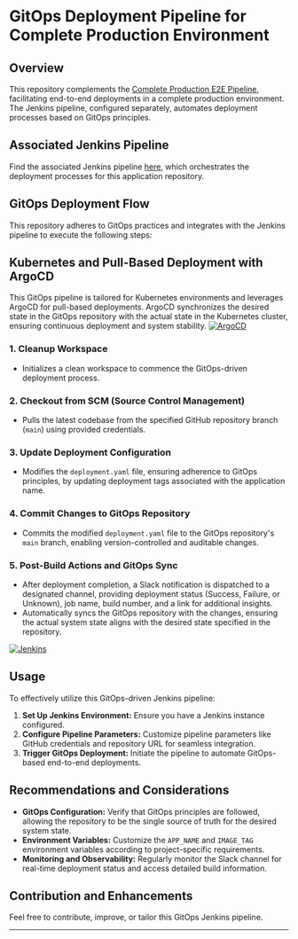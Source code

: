 # GitOps Deployment Pipeline for Complete Production Environment

## Overview

This repository complements the [Complete Production E2E Pipeline](https://github.com/saqlaink/complete-production-e2e-pipeline), facilitating end-to-end deployments in a complete production environment. The Jenkins pipeline, configured separately, automates deployment processes based on GitOps principles.

## Associated Jenkins Pipeline

Find the associated Jenkins pipeline [here](https://github.com/saqlaink/complete-production-e2e-pipeline/blob/main/Jenkinsfile), which orchestrates the deployment processes for this application repository.

## GitOps Deployment Flow

This repository adheres to GitOps practices and integrates with the Jenkins pipeline to execute the following steps:

## Kubernetes and Pull-Based Deployment with ArgoCD

This GitOps pipeline is tailored for Kubernetes environments and leverages ArgoCD for pull-based deployments. ArgoCD synchronizes the desired state in the GitOps repository with the actual state in the Kubernetes cluster, ensuring continuous deployment and system stability.
[![ArgoCD](https://i.postimg.cc/j2YmChj3/Screenshot-2023-11-30-at-3-05-49-PM.png)](https://postimg.cc/cgTXbwwf)

### 1. Cleanup Workspace

- Initializes a clean workspace to commence the GitOps-driven deployment process.

### 2. Checkout from SCM (Source Control Management)

- Pulls the latest codebase from the specified GitHub repository branch (`main`) using provided credentials.

### 3. Update Deployment Configuration

- Modifies the `deployment.yaml` file, ensuring adherence to GitOps principles, by updating deployment tags associated with the application name.

### 4. Commit Changes to GitOps Repository

- Commits the modified `deployment.yaml` file to the GitOps repository's `main` branch, enabling version-controlled and auditable changes.

### 5. Post-Build Actions and GitOps Sync

- After deployment completion, a Slack notification is dispatched to a designated channel, providing deployment status (Success, Failure, or Unknown), job name, build number, and a link for additional insights.
- Automatically syncs the GitOps repository with the changes, ensuring the actual system state aligns with the desired state specified in the repository.

[![Jenkins](https://i.postimg.cc/c4zb457m/Screenshot-2023-11-30-at-4-54-04-PM.png)](https://postimg.cc/PPm4SyRp)

## Usage

To effectively utilize this GitOps-driven Jenkins pipeline:

1. **Set Up Jenkins Environment:** Ensure you have a Jenkins instance configured.
2. **Configure Pipeline Parameters:** Customize pipeline parameters like GitHub credentials and repository URL for seamless integration.
3. **Trigger GitOps Deployment:** Initiate the pipeline to automate GitOps-based end-to-end deployments.

## Recommendations and Considerations

- **GitOps Configuration:** Verify that GitOps principles are followed, allowing the repository to be the single source of truth for the desired system state.
- **Environment Variables:** Customize the `APP_NAME` and `IMAGE_TAG` environment variables according to project-specific requirements.
- **Monitoring and Observability:** Regularly monitor the Slack channel for real-time deployment status and access detailed build information.

## Contribution and Enhancements

Feel free to contribute, improve, or tailor this GitOps Jenkins pipeline.

---
